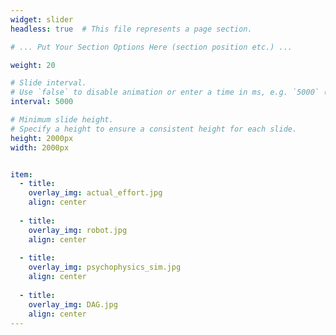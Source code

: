 ```yaml
---
widget: slider
headless: true  # This file represents a page section.

# ... Put Your Section Options Here (section position etc.) ...

weight: 20

# Slide interval.
# Use `false` to disable animation or enter a time in ms, e.g. `5000` (5s).
interval: 5000

# Minimum slide height.
# Specify a height to ensure a consistent height for each slide.
height: 2000px
width: 2000px


item:
  - title: 
    overlay_img: actual_effort.jpg
    align: center
    
  - title: 
    overlay_img: robot.jpg
    align: center
    
  - title: 
    overlay_img: psychophysics_sim.jpg
    align: center
    
  - title: 
    overlay_img: DAG.jpg
    align: center
---
```

